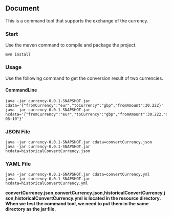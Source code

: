 ## Document
This is a command tool that supports the exchange of the currency.
### Start
Use the maven command to compile and package the project.

```
mvn install
```
### Usage
Use the following command to get the conversion result of two currencies.

#### CommandLine

```
java -jar currency-0.0.1-SNAPSHOT.jar cdata='{"fromCurrency":"eur","toCurrency":"gbp","fromAmount":30.222}'
java -jar currency-0.0.1-SNAPSHOT.jar hcdata='{"fromCurrency":"eur","toCurrency":"gbp","fromAmount":30.222,"date":"2022-05-10"}'
```
### JSON File
```
java -jar currency-0.0.1-SNAPSHOT.jar cdata=convertCurrency.json
java -jar currency-0.0.1-SNAPSHOT.jar hcdata=historicalConvertCurrency.json
```

### YAML File
```
java -jar currency-0.0.1-SNAPSHOT.jar cdata=convertCurrency.yml
java -jar currency-0.0.1-SNAPSHOT.jar hcdata=historicalConvertCurrency.yml
```
**convertCurrency.json,convertCurrency.json,historicalConvertCurrency.json,historicalConvertCurrency.yml is located in the resource directory.
When we test the command tool, we need to put them in the same directory as the jar file.**

